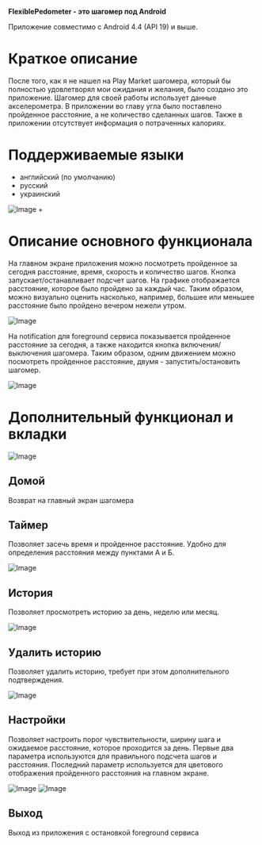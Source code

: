 **FlexiblePedometer - это шагомер под Android**

Приложение совместимо с Android 4.4 (API 19) и выше.

# Краткое описание
После того, как я не нашел на Play Market шагомера, который бы полностью удовлетворял мои ожидания и желания, было создано это приложение.
Шагомер для своей работы использует данные акселерометра. В приложении во главу угла было поставлено пройденное расстояние, а не количество сделанных шагов. Также в приложении отсутствует информация о потраченных калориях.

# Поддерживаемые языки
- английский (по умолчанию)
- русский
- украинский

![Image](/screenshots/1.png)
+
# Описание основного функционала
На главном экране приложения можно посмотреть пройденное за сегодня расстояние, время, скорость и количество шагов. Кнопка запускает/останавливает подсчет шагов. На графике отображается расстояние, которое было пройдено за каждый час. Таким образом, можно визуально оценить насколько, например, большее или меньшее расстояние было пройдено вечером нежели утром.

![Image](/screenshots/2.png)

На notification для foreground сервиса показывается пройденное расстояние за сегодня, а также находится кнопка включения/выключения шагомера. Таким образом, одним движением можно посмотреть пройденное расстояние, двумя - запустить/остановить шагомер.

![Image](/screenshots/3.png)

# Дополнительный функционал и вкладки
![Image](/screenshots/4.png)

## Домой 
Возврат на главный экран шагомера

## Таймер
Позволяет засечь время и пройденное расстояние. Удобно для определения расстояния между пунктами А и Б. 

![Image](/screenshots/5.png)

## История
Позволяет просмотреть историю за день, неделю или месяц. 

![Image](/screenshots/6.png)

## Удалить историю
Позволяет удалить историю, требует при этом дополнительного подтверждения.

![Image](/screenshots/7.png)

## Настройки
Позволяет настроить порог чувствительности, ширину шага и ожидаемое расстояние, которое проходится за день. Первые два параметра используются для правильного подсчета шагов и расстояния. Последний параметр используется для цветового отображения пройденного расстояния на главном экране.

![Image](/screenshots/8.png)
![Image](/screenshots/9.png)

## Выход
Выход из приложения с остановкой foreground сервиса
